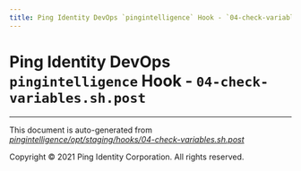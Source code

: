 ```yaml
---
title: Ping Identity DevOps `pingintelligence` Hook - `04-check-variables.sh.post`
---
```


# Ping Identity DevOps `pingintelligence` Hook - `04-check-variables.sh.post`

---
This document is auto-generated from _[pingintelligence/opt/staging/hooks/04-check-variables.sh.post](https://github.com/pingidentity/pingidentity-docker-builds/blob/master/pingintelligence/opt/staging/hooks/04-check-variables.sh.post)_

Copyright © 2021 Ping Identity Corporation. All rights reserved.
